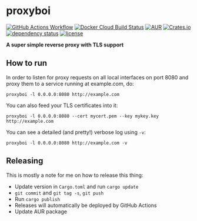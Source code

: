 # proxyboi

[![GitHub Actions Workflow](https://github.com/svenstaro/proxyboi/workflows/Build/badge.svg)](https://github.com/svenstaro/proxyboi/actions)
[![Docker Cloud Build Status](https://img.shields.io/docker/cloud/build/svenstaro/proxyboi)](https://cloud.docker.com/repository/docker/svenstaro/proxyboi/)
[![AUR](https://img.shields.io/aur/version/proxyboi.svg)](https://aur.archlinux.org/packages/proxyboi/)
[![Crates.io](https://img.shields.io/crates/v/proxyboi.svg)](https://crates.io/crates/proxyboi)
[![dependency status](https://deps.rs/repo/github/svenstaro/proxyboi/status.svg)](https://deps.rs/repo/github/svenstaro/proxyboi)
[![license](http://img.shields.io/badge/license-MIT-blue.svg)](https://github.com/svenstaro/proxyboi/blob/master/LICENSE)


**A super simple reverse proxy with TLS support**

## How to run

In order to listen for proxy requests on all local interfaces on port 8080 and proxy them to a service running at example.com, do:

    proxyboi -l 0.0.0.0:8080 http://example.com

You can also feed your TLS certificates into it:

    proxyboi -l 0.0.0.0:8080 --cert mycert.pem --key mykey.key http://example.com

You can see a detailed (and pretty!) verbose log using `-v`:

    proxyboi -l 0.0.0.0:8080 http://example.com -v

## Releasing

This is mostly a note for me on how to release this thing:

- Update version in `Cargo.toml` and run `cargo update`
- `git commit` and `git tag -s`, `git push`
- Run `cargo publish`
- Releases will automatically be deployed by GitHub Actions
- Update AUR package
